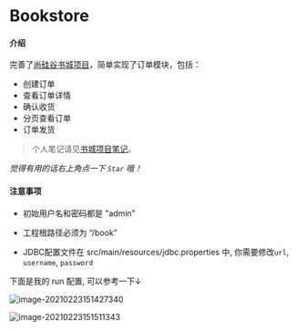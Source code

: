 # Bookstore

#### 介绍
完善了[尚硅谷书城项目](https://www.bilibili.com/video/BV1Y7411K7zz)，简单实现了订单模块，包括：

* 创建订单
* 查看订单详情
* 确认收货
* 分页查看订单
* 订单发货

> 个人笔记请见[书城项目笔记](https://www.wolai.com/oneice/h1fuDUbZvA2zyqeuk715qP?theme=light)。

*觉得有用的话右上角点一下 `Star` 哦！*

#### 注意事项

* 初始用户名和密码都是 "admin"

* 工程根路径必须为 “/book”
* JDBC配置文件在 src/main/resources/jdbc.properties 中, 你需要修改`url`, `username`, `password`

下面是我的 run 配置, 可以参考一下↓

![image-20210223151427340](https://gitee.com/iIceCube/Images/raw/master/img/20210223151435.png)

![image-20210223151511343](https://gitee.com/iIceCube/Images/raw/master/img/20210223151512.png)